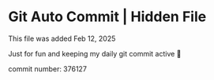 # Git Auto Commit | Hidden File

This file was added Feb 12, 2025

Just for fun and keeping my daily git commit active 🤪

commit number: 376127

